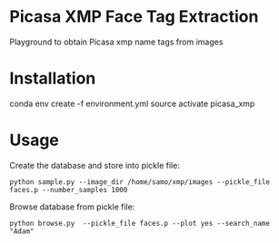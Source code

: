 # Picasa XMP Face Tag Extraction
Playground to obtain Picasa xmp name tags from images

# Installation
conda env create -f environment.yml
source activate picasa_xmp

# Usage
Create the database and store into pickle file:
```
python sample.py --image_dir /home/samo/xmp/images --pickle_file faces.p --number_samples 1000
```

Browse database from pickle file:
```
python browse.py  --pickle_file faces.p --plot yes --search_name "Adam"
```
